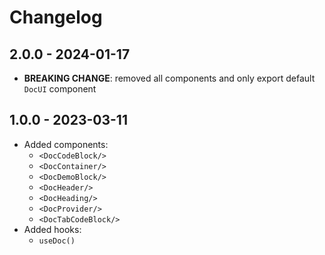 # Changelog

## 2.0.0 - 2024-01-17

- **BREAKING CHANGE**: removed all components and only export default `DocUI` component

## 1.0.0 - 2023-03-11

- Added components:
  - `<DocCodeBlock/>`
  - `<DocContainer/>`
  - `<DocDemoBlock/>`
  - `<DocHeader/>`
  - `<DocHeading/>`
  - `<DocProvider/>`
  - `<DocTabCodeBlock/>`
- Added hooks:
  - `useDoc()`
